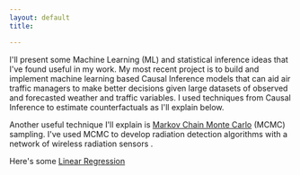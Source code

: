 ```yaml
---
layout: default
title: 

---
```


I'll present some Machine Learning (ML) and statistical inference ideas that I've found useful in my work.  My most recent project is to build and implement  machine learning based Causal Inference models that can aid air traffic managers to make better decisions given large datasets of observed and forecasted weather and traffic variables.  I used techniques from Causal Inference to estimate counterfactuals as I'll explain below.  

Another useful technique I'll explain is [Markov Chain Monte Carlo](/MCMC/) (MCMC) sampling.  I've used MCMC to develop radiation detection algorithms with a network of wireless radiation sensors .

Here's some [Linear Regression](/linreg/)
